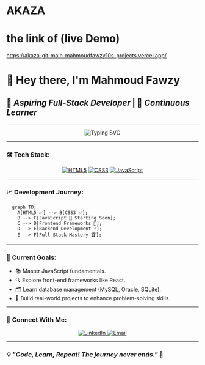 # AKAZA
# the link of (live Demo)
https://akaza-git-main-mahmoudfawzy10s-projects.vercel.app/
# 👋 Hey there, I'm **Mahmoud Fawzy**

## 🚀 *Aspiring Full-Stack Developer* | 🎯 *Continuous Learner*

---

<div align="center">
  <img src="https://readme-typing-svg.demolab.com?font=Fira+Code&size=24&pause=1000&color=00BFFF&center=true&vCenter=true&width=435&lines=Hello+World!;Aspiring+Full-Stack+Developer;Coding+My+Way+to+Mastery!" alt="Typing SVG" />
</div>

---

### 🛠️ **Tech Stack:**

<div align="center">
  
  [![HTML5](https://img.shields.io/badge/HTML5-100%25-E34F26?style=for-the-badge&logo=html5&logoColor=white)](https://developer.mozilla.org/en-US/docs/Web/HTML)
  [![CSS3](https://img.shields.io/badge/CSS3-100%25-1572B6?style=for-the-badge&logo=css3&logoColor=white)](https://developer.mozilla.org/en-US/docs/Web/CSS)
  [![JavaScript](https://img.shields.io/badge/JavaScript-Starting_Soon-F7DF1E?style=for-the-badge&logo=javascript&logoColor=black)](https://developer.mozilla.org/en-US/docs/Web/JavaScript)

</div>

---

### 📈 **Development Journey:**

```mermaid
  graph TD;
    A[HTML5 ✅] --> B[CSS3 ✅];
    B --> C[JavaScript 🚀 Starting Soon];
    C --> D[Frontend Frameworks 🌟];
    D --> E[Backend Development ⚡];
    E --> F[Full Stack Mastery 🏆];
```

---

### 🎯 **Current Goals:**

- 📚 Master JavaScript fundamentals.
- 🔍 Explore front-end frameworks like React.
- 🗂️ Learn database management (MySQL, Oracle, SQLite).
- 🚀 Build real-world projects to enhance problem-solving skills.

---

### 🌟 **Connect With Me:**

<div align="center">
  <a href="https://www.linkedin.com" target="_blank">
    <img src="https://img.shields.io/badge/LinkedIn-Connect-blue?style=for-the-badge&logo=linkedin" alt="LinkedIn" />
  </a>
  <a href="mailto:your.email@example.com">
    <img src="https://img.shields.io/badge/Email-Contact%20Me-red?style=for-the-badge&logo=gmail" alt="Email" />
  </a>
</div>

---

### 💡 *"Code, Learn, Repeat! The journey never ends."* 🚀


